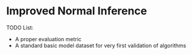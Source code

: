 # Improved Normal Inference

TODO List:
- A proper evaluation metric
- A standard basic model dataset for very first validation of algorithms



